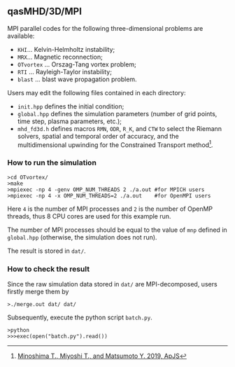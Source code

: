 ## qasMHD/3D/MPI
MPI parallel codes for the following three-dimensional problems are available:
- `KHI`... Kelvin-Helmholtz instability;
- `MRX`... Magnetic reconnection;
- `OTvortex` ... Orszag-Tang vortex problem;
- `RTI` ... Rayleigh-Taylor instability;
- `blast` ... blast wave propagation problem.

Users may edit the following files contained in each directory:
- `init.hpp` defines the initial condition;
- `global.hpp` defines the simulation parameters (number of grid points, time step, plasma parameters, etc.);
- `mhd_fd3d.h` defines macros `RMN`, `ODR`, `R_K`, and `CTW` to select the Riemann solvers, spatial and temporal order of accuracy, and the multidimensional upwinding for the Constrained Transport method[^1].

### How to run the simulation
```
>cd OTvortex/
>make
>mpiexec -np 4 -genv OMP_NUM_THREADS 2 ./a.out #for MPICH users
>mpiexec -np 4 -x OMP_NUM_THREADS=2 ./a.out    #for OpenMPI users
```
Here `4` is the number of MPI processes and `2` is the number of OpenMP threads, thus 8 CPU cores are used for this example run.

The number of MPI processes should be equal to the value of `mnp` defined in `global.hpp` (otherwise, the simulation does not run).

The result is stored in `dat/`.

### How to check the result
Since the raw simulation data stored in `dat/` are MPI-decomposed, users firstly merge them by
```
>./merge.out dat/ dat/
```

Subsequently, execute the python script `batch.py`.
```
>python
>>>exec(open("batch.py").read())
```

[^1]: [Minoshima T., Miyoshi T., and Matsumoto Y. 2019, ApJS](https://iopscience.iop.org/article/10.3847/1538-4365/ab1a36/meta)

